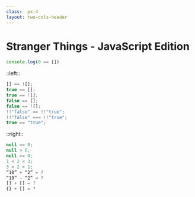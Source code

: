 ```yaml
---
class:  px-4
layout: two-cols-header
---
```



<h1 class="text-center">Stranger Things - JavaScript Edition</h1>

<div class="px-4">


```js {monaco-run}
console.log(0 == [])
```
</div>

::left::

```js
[] == ![];
true == [];
true == ![];
false == [];
false == ![];
!!"false" == !!"true";
!!"false" === !!"true";
true == "true";
```

::right::

```js
null == 0;
null > 0;
null >= 0;
1 < 2 < 3;
3 > 2 > 1;
“10” + “2” = ?
“10” - “2” = ?
[] + [] = ?
{} + [] = ?
```

